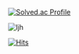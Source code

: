 <!-- ![이재훈 소개](https://capsule-render.vercel.app/api?type=rect&height=300&color=gradient&text=jaehunLee%20git) -->

[![Solved.ac Profile](http://mazassumnida.wtf/api/v2/generate_badge?boj=joz526)](https://solved.ac/joz526/)

![ljh](https://github-readme-stats.vercel.app/api?username=jaehunLee-git&show_icons=true&bg_color=00000000)

[![Hits](https://hits.seeyoufarm.com/api/count/incr/badge.svg?url=https%3A%2F%2Fgithub.com%2Fjaehunleee&count_bg=%23BA3DC8&title_bg=%23BA3DC8&icon=furrynetwork.svg&icon_color=%23E7E7E7&title=hits&edge_flat=false)](https://hits.seeyoufarm.com)